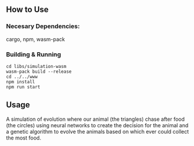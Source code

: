 ## How to Use
### Necesary Dependencies:
cargo, npm, wasm-pack

### Building & Running
`cd libs/simulation-wasm` \
`wasm-pack build --release` \
`cd ../../www` \
`npm install` \
`npm run start`

## Usage
A simulation of evolution where our animal (the triangles) chase after food (the circles) using neural networks to create the decision for the animal and a genetic algorithm to evolve the animals based on which ever could collect the most food.